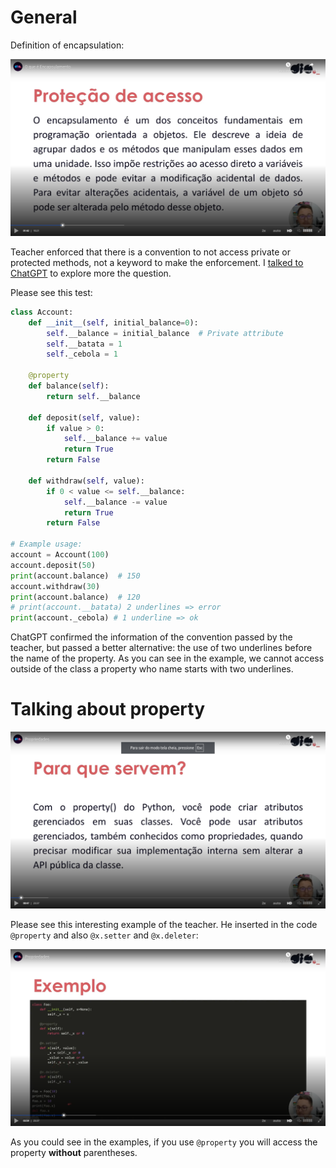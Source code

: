 # General

Definition of encapsulation:

![Definition](images/definition.png)

Teacher enforced that there is a convention to not access private or protected methods, not a keyword to make the enforcement. I [talked to ChatGPT](https://chatgpt.com/c/67b20ee4-f844-8007-ba73-b8d23f97b725) to explore more the question.

Please see this test:

```python
class Account:
    def __init__(self, initial_balance=0):
        self.__balance = initial_balance  # Private attribute
        self.__batata = 1
        self._cebola = 1
    
    @property
    def balance(self):
        return self.__balance
    
    def deposit(self, value):
        if value > 0:
            self.__balance += value
            return True
        return False
    
    def withdraw(self, value):
        if 0 < value <= self.__balance:
            self.__balance -= value
            return True
        return False

# Example usage:
account = Account(100)
account.deposit(50)
print(account.balance)  # 150
account.withdraw(30)
print(account.balance)  # 120
# print(account.__batata) 2 underlines => error
print(account._cebola) # 1 underline => ok
```

ChatGPT confirmed the information of the convention passed by the teacher, but passed a better alternative: the use of two underlines before the name of the property. As you can see in the example, we cannot access outside of the class a property who name starts with two underlines. 


# Talking about property

![property](images/property.png)

Please see this interesting example of the teacher. He inserted in the code `@property` and also `@x.setter` and `@x.deleter`:

![property example](images/property-example.png)

As you could see in the examples, if you use `@property` you will access the property **without** parentheses.

